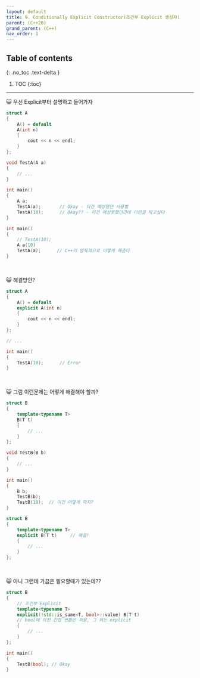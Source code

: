 ```yaml
---
layout: default
title: 9. Conditionally Explicit Constructor(조건부 Explicit 생성자)
parent: (C++20)
grand_parent: (C++)
nav_order: 1
---
```


## Table of contents
{: .no_toc .text-delta }

1. TOC
{:toc}

---

😺 우선 Explicit부터 설명하고 들어가자

```cpp
struct A
{
    A() = default
    A(int n)
    {
        cout << n << endl;
    }
};

void TestA(A a)
{
    // ...
}

int main()
{
    A a;
    TestA(a);       // Okay - 이건 예상했던 사용법
    TestA(10);      // Okay?? - 이건 예상못했던건데 이런걸 막고싶다
}
```

```cpp
int main()
{
    // TestA(10);
    A a(10)
    TestA(a);      // C++이 암묵적으로 이렇게 해준다
}
```

<br>

😺 해결방안?

```cpp
struct A
{
    A() = default
    explicit A(int n)
    {
        cout << n << endl;
    }
};

// ...

int main()
{
    TestA(10);      // Error
}
```

<br>

😺 그럼 이런문제는 어떻게 해결해야 할까?

```cpp
struct B
{
    template<typename T>
    B(T t)
    {
        // ...
    }
};

void TestB(B b)
{
    // ...
}

int main()
{
    B b;
    TestB(b);
    TestB(10);  // 이건 어떻게 막지?
}
```

```cpp
struct B
{
    template<typename T>
    explicit B(T t)     // 해결!
    {
        // ...
    }
};
```

<br>

😺 아니 그런데 가끔은 필요할때가 있는데??

```cpp
struct B
{
    // 조건부 Explicit
    template<typename T>
    explicit(!std::is_same<T, bool>::value) B(T t)
    // bool에 의한 간접 변환은 허용, 그 외는 explicit
    {
        // ...
    }
};

int main()
{
    TestB(bool); // Okay
}
```